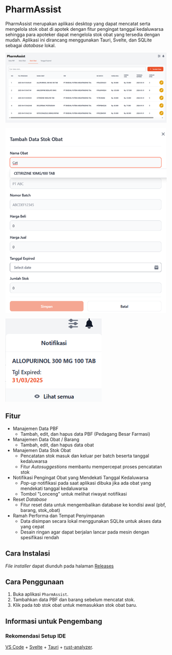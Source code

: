 # PharmAssist

PharmAssist merupakan aplikasi desktop yang dapat mencatat serta mengelola stok obat di apotek dengan fitur pengingat tanggal kedaluwarsa sehingga para apoteker dapat mengelola stok obat yang tersedia dengan mudah. Aplikasi ini dirancang menggunakan Tauri, Svelte, dan SQLite sebagai *database* lokal.

![halaman stok_obat](https://github.com/knyghtw/PharmAssist/blob/main/media/stokobat.png)

![input stok obat](https://github.com/knyghtw/PharmAssist/blob/main/media/input_stokobat.png)

![notifikasi](https://github.com/knyghtw/PharmAssist/blob/main/media/notifikasi.png)

## Fitur
- Manajemen Data PBF
  - Tambah, edit, dan hapus data PBF (Pedagang Besar Farmasi)
- Manajemen Data Obat / Barang
  - Tambah, edit, dan hapus data obat
- Manajemen Data Stok Obat
  - Pencatatan stok masuk dan keluar per batch beserta tanggal kedaluwarsa
  - Fitur *Autosuggestions* membantu mempercepat proses pencatatan stok
- Notifikasi Pengingat Obat yang Mendekati Tanggal Kedaluwarsa
  - *Pop-up* notifikasi pada saat aplikasi dibuka jika ada obat yang mendekati tanggal kedaluwarsa
  - Tombol "Lonceng" untuk melihat riwayat notifikasi
- Reset *Database*
  - Fitur reset data untuk mengembalikan database ke kondisi awal (pbf, barang, stok_obat) 
- Ramah Performa dan Tempat Penyimpanan
  - Data disimpan secara lokal menggunakan SQLite untuk akses data yang cepat
  - Desain ringan agar dapat berjalan lancar pada mesin dengan spesifikasi rendah

## Cara Instalasi
*File installer* dapat diunduh pada halaman [Releases](https://github.com/knyghtw/PharmAssist/releases)

## Cara Penggunaan
1. Buka aplikasi `PharmAssist`.
2. Tambahkan data PBF dan barang sebelum mencatat stok.
3. Klik pada *tab* stok obat untuk memasukkan stok obat baru.

## Informasi untuk Pengembang
### Rekomendasi Setup IDE
[VS Code](https://code.visualstudio.com/) + [Svelte](https://marketplace.visualstudio.com/items?itemName=svelte.svelte-vscode) + [Tauri](https://marketplace.visualstudio.com/items?itemName=tauri-apps.tauri-vscode) + [rust-analyzer](https://marketplace.visualstudio.com/items?itemName=rust-lang.rust-analyzer).
